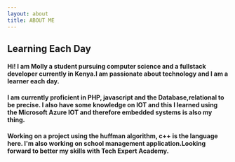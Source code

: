 ```yaml
---
layout: about
title: ABOUT ME
---
```


## Learning Each Day

#### Hi! I am Molly a student pursuing computer science and a fullstack developer currently in Kenya.I am passionate about technology and I am a learner each day.

#### I am currently proficient in PHP, javascript and the Database,relational to be precise. I also have some knowledge on IOT and this I learned using the Microsoft Azure IOT and therefore embedded systems is also my thing.

#### Working on a project using the huffman algorithm, c++ is the language here. I'm also working on school management application.Looking forward to better my skills with Tech Expert Academy.




